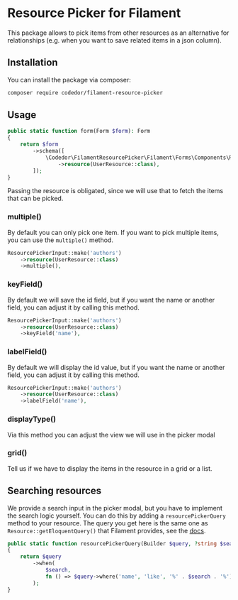 # Resource Picker for Filament

This package allows to pick items from other resources as an alternative for relationships (e.g. when you want to save related items in a json column).

## Installation

You can install the package via composer:

```bash
composer require codedor/filament-resource-picker
```

## Usage

```php
public static function form(Form $form): Form
{
    return $form
        ->schema([
            \Codedor\FilamentResourcePicker\Filament\Forms\Components\ResourcePickerInput::make('author')
                ->resource(UserResource::class),
        ]);
}
```

Passing the resource is obligated, since we will use that to fetch the items that can be picked.

### multiple()

By default you can only pick one item. If you want to pick multiple items, you can use the `multiple()` method.

```php
ResourcePickerInput::make('authors')
    ->resource(UserResource::class)
    ->multiple(),
```

### keyField()

By default we will save the id field, but if you want the name or another field, you can adjust it by calling this method.

```php
ResourcePickerInput::make('authors')
    ->resource(UserResource::class)
    ->keyField('name'),
```

### labelField()

By default we will display the id value, but if you want the name or another field, you can adjust it by calling this method.

```php
ResourcePickerInput::make('authors')
    ->resource(UserResource::class)
    ->labelField('name'),
```

### displayType()

Via this method you can adjust the view we will use in the picker modal

### grid()

Tell us if we have to display the items in the resource in a grid or a list.

## Searching resources

We provide a search input in the picker modal, but you have to implement the search logic yourself. You can do this by adding a `resourcePickerQuery` method to your resource.
The query you get here is the same one as `Resource::getEloquentQuery()` that Filament provides, see the [docs](https://filamentphp.com/docs/3.x/panels/resources/getting-started#customizing-the-resource-eloquent-query).

```php
public static function resourcePickerQuery(Builder $query, ?string $search = null): \Illuminate\Database\Eloquent\Builder
{
    return $query
        ->when(
            $search,
            fn () => $query->where('name', 'like', '%' . $search . '%')
        );
}
```
